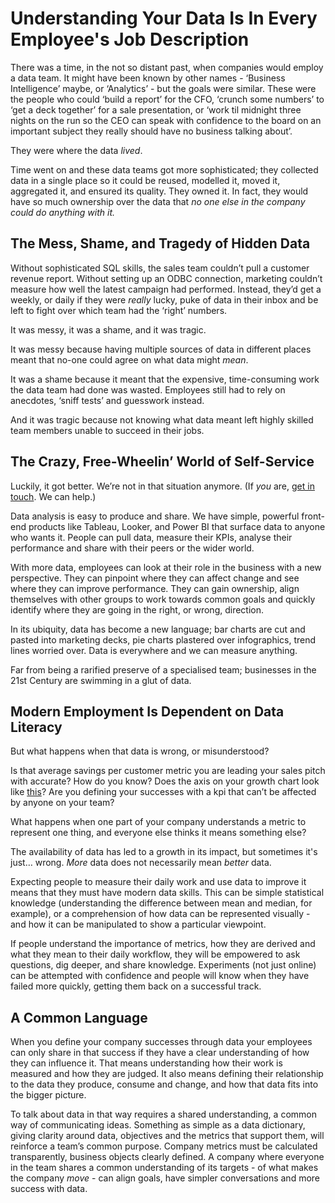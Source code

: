 # Understanding Your Data Is In Every Employee's Job Description

There was a time, in the not so distant past, when companies would employ a data team. It might have been known by other names - ‘Business Intelligence’ maybe, or  ‘Analytics’ - but the goals were similar. These were the people who could ‘build a report’ for the CFO, ‘crunch some numbers’ to ‘get a deck together’ for a sale presentation, or ‘work til midnight three nights on the run so the CEO can speak with confidence to the board on an important subject they really should have no business talking about’.

They were where the data _lived_.

Time went on and these data teams got more sophisticated;  they collected data in a single place so it could be reused, modelled it, moved it, aggregated it, and ensured its quality. They owned it. In fact, they would have so much ownership over the data that _no one else in the company could do anything with it._


## The Mess, Shame, and Tragedy of Hidden Data

Without sophisticated SQL skills, the sales team couldn’t pull a customer revenue report. Without setting up an ODBC connection, marketing couldn’t measure how well the latest campaign had performed. Instead, they’d get a weekly, or daily if they were _really_ lucky, puke of data in their inbox and be left to fight over which team had the ‘right’ numbers.

It was messy, it was a shame, and it was tragic.

It was messy because having multiple sources of data in different places meant that no-one could agree on what data might _mean_.

It was a shame because it meant that the expensive, time-consuming work the data team had done was wasted. Employees still had to rely on anecdotes, ‘sniff tests’ and guesswork instead.

And it was tragic because not knowing what data meant left highly skilled team members unable to succeed in their jobs.


## The Crazy, Free-Wheelin’ World of Self-Service

Luckily, it got better. We’re not in that situation anymore. (If _you_ are, [get in touch](https://backhand.tech). We can help.)

Data analysis is easy to produce and share. We have simple, powerful front-end products like Tableau, Looker, and Power BI that surface data to anyone who wants it. People can pull data, measure their KPIs, analyse their performance and share with their peers or the wider world.

With more data, employees can look at their role in the business with a new perspective. They can pinpoint where they can affect change and see where they can improve performance. They can gain ownership, align themselves with other groups to work towards common goals and quickly identify where they are going in the right, or wrong, direction.

In its ubiquity, data has become a new language; bar charts are cut and pasted into marketing decks, pie charts plastered over infographics, trend lines worried over. Data is everywhere and we can measure anything.

Far from being a rarified preserve of a specialised team; businesses in the 21st Century are swimming in a glut of data.


## Modern Employment Is Dependent on Data Literacy

But what happens when that data is wrong, or misunderstood?

Is that average savings per customer metric you are leading your sales pitch with accurate? How do you know? Does the axis on your growth chart look like [this](https://ftalphaville.ft.com/2020/05/18/1589795135000/When-axes-get-truly-evil/)? Are you defining your successes with a kpi that can’t be affected by anyone on your team?

What happens when one part of your company understands a metric to represent one thing, and everyone else thinks it means something else?

The availability of data has led to a growth in its impact, but sometimes it's just… wrong. _More_ data does not necessarily mean _better_ data.

Expecting people to measure their daily work and use data to improve it means that they must have modern data skills. This can be simple statistical knowledge (understanding the difference between mean and median, for example), or a comprehension of how data can be represented visually - and how it can be manipulated to show a particular viewpoint.

If people understand the importance of metrics, how they are derived and what they mean to their daily workflow, they will be empowered to ask questions, dig deeper, and share knowledge. Experiments (not just online) can be attempted with confidence and people will know when they have failed more quickly, getting them back on a successful track.


## A Common Language

When you define your company successes through data your employees can only share in that success if they have a clear understanding of how they can influence it. That means understanding how their work is measured and how they are judged. It also means defining their relationship to the data they produce, consume and change, and how that data fits into the bigger picture.

To talk about data in that way requires a shared understanding, a common way of communicating ideas. Something as simple as a data dictionary, giving clarity around data, objectives and the metrics that support them, will reinforce a team’s common purpose. Company metrics must be calculated transparently, business objects clearly defined. A company where everyone in the team shares a common understanding of its targets - of what makes the company _move_ - can align goals, have simpler conversations and more success with data.

